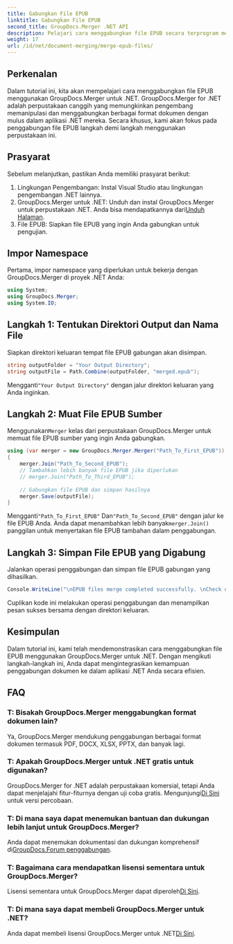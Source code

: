 ```yaml
---
title: Gabungkan File EPUB
linktitle: Gabungkan File EPUB
second_title: GroupDocs.Merger .NET API
description: Pelajari cara menggabungkan file EPUB secara terprogram menggunakan GroupDocs.Merger untuk .NET. Ikuti tutorial langkah demi langkah kami.
weight: 17
url: /id/net/document-merging/merge-epub-files/
---
```

## Perkenalan
Dalam tutorial ini, kita akan mempelajari cara menggabungkan file EPUB menggunakan GroupDocs.Merger untuk .NET. GroupDocs.Merger for .NET adalah perpustakaan canggih yang memungkinkan pengembang memanipulasi dan menggabungkan berbagai format dokumen dengan mulus dalam aplikasi .NET mereka. Secara khusus, kami akan fokus pada penggabungan file EPUB langkah demi langkah menggunakan perpustakaan ini.
## Prasyarat
Sebelum melanjutkan, pastikan Anda memiliki prasyarat berikut:
1. Lingkungan Pengembangan: Instal Visual Studio atau lingkungan pengembangan .NET lainnya.
2.  GroupDocs.Merger untuk .NET: Unduh dan instal GroupDocs.Merger untuk perpustakaan .NET. Anda bisa mendapatkannya dari[Unduh Halaman](https://releases.groupdocs.com/merger/net/).
3. File EPUB: Siapkan file EPUB yang ingin Anda gabungkan untuk pengujian.

## Impor Namespace
Pertama, impor namespace yang diperlukan untuk bekerja dengan GroupDocs.Merger di proyek .NET Anda:
```csharp
using System; 
using GroupDocs.Merger;
using System.IO;
```
## Langkah 1: Tentukan Direktori Output dan Nama File
Siapkan direktori keluaran tempat file EPUB gabungan akan disimpan.
```csharp
string outputFolder = "Your Output Directory";
string outputFile = Path.Combine(outputFolder, "merged.epub");
```
 Mengganti`"Your Output Directory"` dengan jalur direktori keluaran yang Anda inginkan.
## Langkah 2: Muat File EPUB Sumber
 Menggunakan`Merger` kelas dari perpustakaan GroupDocs.Merger untuk memuat file EPUB sumber yang ingin Anda gabungkan.
```csharp
using (var merger = new GroupDocs.Merger.Merger("Path_To_First_EPUB"))
{
    merger.Join("Path_To_Second_EPUB");
    // Tambahkan lebih banyak file EPUB jika diperlukan
    // merger.Join("Path_To_Third_EPUB");
    
    // Gabungkan file EPUB dan simpan hasilnya
    merger.Save(outputFile);
}
```
 Mengganti`"Path_To_First_EPUB"` Dan`"Path_To_Second_EPUB"` dengan jalur ke file EPUB Anda. Anda dapat menambahkan lebih banyak`merger.Join()` panggilan untuk menyertakan file EPUB tambahan dalam penggabungan.
## Langkah 3: Simpan File EPUB yang Digabung
Jalankan operasi penggabungan dan simpan file EPUB gabungan yang dihasilkan.
```csharp
Console.WriteLine("\nEPUB files merge completed successfully. \nCheck output in {0}", outputFolder);
```
Cuplikan kode ini melakukan operasi penggabungan dan menampilkan pesan sukses bersama dengan direktori keluaran.

## Kesimpulan
Dalam tutorial ini, kami telah mendemonstrasikan cara menggabungkan file EPUB menggunakan GroupDocs.Merger untuk .NET. Dengan mengikuti langkah-langkah ini, Anda dapat mengintegrasikan kemampuan penggabungan dokumen ke dalam aplikasi .NET Anda secara efisien.

## FAQ
### T: Bisakah GroupDocs.Merger menggabungkan format dokumen lain?
Ya, GroupDocs.Merger mendukung penggabungan berbagai format dokumen termasuk PDF, DOCX, XLSX, PPTX, dan banyak lagi.
### T: Apakah GroupDocs.Merger untuk .NET gratis untuk digunakan?
 GroupDocs.Merger for .NET adalah perpustakaan komersial, tetapi Anda dapat menjelajahi fitur-fiturnya dengan uji coba gratis. Mengunjungi[Di Sini](https://releases.groupdocs.com/) untuk versi percobaan.
### T: Di mana saya dapat menemukan bantuan dan dukungan lebih lanjut untuk GroupDocs.Merger?
 Anda dapat menemukan dokumentasi dan dukungan komprehensif di[GroupDocs.Forum penggabungan](https://forum.groupdocs.com/c/merger/32).
### T: Bagaimana cara mendapatkan lisensi sementara untuk GroupDocs.Merger?
 Lisensi sementara untuk GroupDocs.Merger dapat diperoleh[Di Sini](https://purchase.groupdocs.com/temporary-license/).
### T: Di mana saya dapat membeli GroupDocs.Merger untuk .NET?
 Anda dapat membeli lisensi GroupDocs.Merger untuk .NET[Di Sini](https://purchase.groupdocs.com/buy).